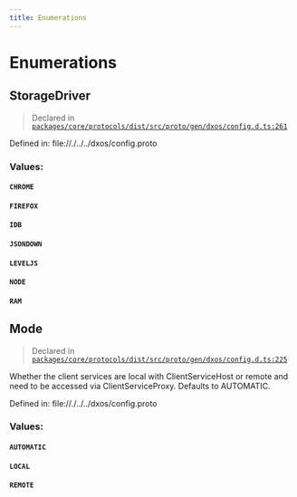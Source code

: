 ```yaml
---
title: Enumerations
---
```

# Enumerations
## StorageDriver
> Declared in [`packages/core/protocols/dist/src/proto/gen/dxos/config.d.ts:261`]()

Defined in:
   file://./../../dxos/config.proto

### Values:
#### `CHROME`
#### `FIREFOX`
#### `IDB`
#### `JSONDOWN`
#### `LEVELJS`
#### `NODE`
#### `RAM`
## Mode
> Declared in [`packages/core/protocols/dist/src/proto/gen/dxos/config.d.ts:225`]()

Whether the client services are local with ClientServiceHost or remote and need to be accessed via ClientServiceProxy. Defaults to AUTOMATIC.

Defined in:
   file://./../../dxos/config.proto

### Values:
#### `AUTOMATIC`
#### `LOCAL`
#### `REMOTE`